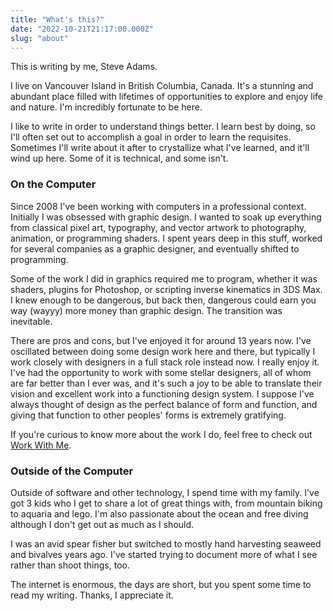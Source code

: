 ```yaml
---
title: "What's this?"
date: "2022-10-21T21:17:00.000Z"
slug: "about"
---
```


<script setup>
import Gallery from '../.vitepress/theme/components/Gallery.vue'
</script>

This is writing by me, Steve Adams.

I live on Vancouver Island in British Columbia, Canada. It's a stunning and abundant place filled with lifetimes of opportunities to explore and enjoy life and nature. I'm incredibly fortunate to be here.

<Gallery :images="['/images/2024/08/DJI_0360.JPG', '/images/2024/08/DJI_0294.JPG', '/images/2024/08/DJI_0292.JPG', '/images/2024/08/DJI_0288.JPG', '/images/2024/08/DJI_0224.JPG', '/images/2024/08/DJI_0334.JPG', '/images/2024/08/DJI_0264.JPG', '/images/2024/08/IMG_0611.jpeg', '/images/2024/08/IMG_3651.jpeg']" caption="I love this place" />

I like to write in order to understand things better. I learn best by doing, so I'll often set out to accomplish a goal in order to learn the requisites. Sometimes I'll write about it after to crystallize what I've learned, and it'll wind up here. Some of it is technical, and some isn't.

### On the Computer

Since 2008 I've been working with computers in a professional context. Initially I was obsessed with graphic design. I wanted to soak up everything from classical pixel art, typography, and vector artwork to photography, animation, or programming shaders. I spent years deep in this stuff, worked for several companies as a graphic designer, and eventually shifted to programming.

Some of the work I did in graphics required me to program, whether it was shaders, plugins for Photoshop, or scripting inverse kinematics in 3DS Max. I knew enough to be dangerous, but back then, dangerous could earn you way (wayyy) more money than graphic design. The transition was inevitable.

There are pros and cons, but I've enjoyed it for around 13 years now. I've oscillated between doing some design work here and there, but typically I work closely with designers in a full stack role instead now. I really enjoy it. I've had the opportunity to work with some stellar designers, all of whom are far better than I ever was, and it's such a joy to be able to translate their vision and excellent work into a functioning design system. I suppose I've always thought of design as the perfect balance of form and function, and giving that function to other peoples' forms is extremely gratifying.

If you're curious to know more about the work I do, feel free to check out [Work With Me](work-with-me).

### Outside of the Computer

Outside of software and other technology, I spend time with my family. I've got 3 kids who I get to share a lot of great things with, from mountain biking to aquaria and lego. I'm also passionate about the ocean and free diving although I don't get out as much as I should.

<PostImage 
  src="/images/2024/08/SAM_3897.jpeg"
  alt="Steve Adams carrying his son to a rock in Tofino, BC"
  caption="Carrying my son to a rock in Tofino, BC"
/>

I was an avid spear fisher but switched to mostly hand harvesting seaweed and bivalves years ago. I've started trying to document more of what I see rather than shoot things, too.

<Gallery :images="['/images/2024/08/CleanShot-2024-08-17-at-20.20.26@2x.jpg', '/images/2024/08/CleanShot-2024-08-18-at-09.52.29@2x.png']" />

The internet is enormous, the days are short, but you spent some time to read my writing. Thanks, I appreciate it.

